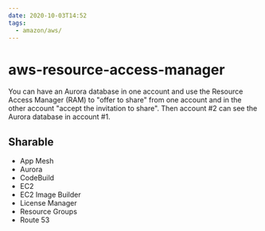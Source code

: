 ```yaml
---
date: 2020-10-03T14:52
tags:
  - amazon/aws/
---
```


# aws-resource-access-manager

You can have an Aurora database in one account and use the Resource Access Manager (RAM) to "offer to share" from one account and in the other account "accept the invitation to share". Then account #2 can see the Aurora database in account #1.

## Sharable

* App Mesh
* Aurora
* CodeBuild
* EC2
* EC2 Image Builder
* License Manager
* Resource Groups
* Route 53



